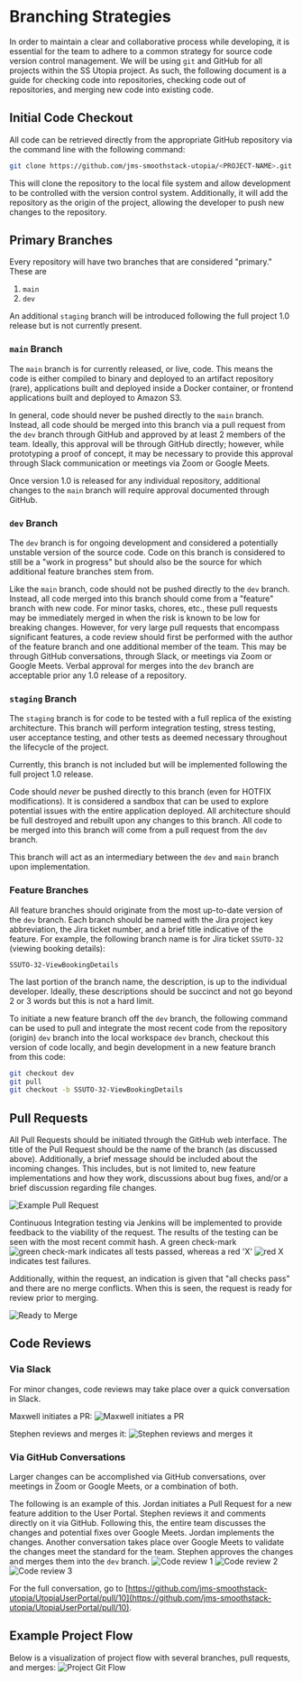 # Branching Strategies

In order to maintain a clear and collaborative process while developing, it is essential for the team to adhere to a common strategy for source code version control management. We will be using `git` and GitHub for all projects within the SS Utopia project. As such, the following document is a guide for checking code into repositories, checking code out of repositories, and merging new code into existing code.

## Initial Code Checkout
All code can be retrieved directly from the appropriate GitHub repository via the command line with the following command:
```sh
git clone https://github.com/jms-smoothstack-utopia/<PROJECT-NAME>.git
```

This will clone the repository to the local file system and allow development to be controlled with the version control system. Additionally, it will add the repository as the origin of the project, allowing the developer to push new changes to the repository.

## Primary Branches
Every repository will have two branches that are considered "primary." These are
1. `main`
2. `dev`

An additional `staging` branch will be introduced following the full project 1.0 release but is not currently present.

### `main` Branch
The `main` branch is for currently released, or live, code. This means the code is either compiled to binary and deployed to an artifact repository (rare), applications built and deployed inside a Docker container, or frontend applications built and deployed to Amazon S3.

In general, code should never be pushed directly to the `main` branch. Instead, all code should be merged into this branch via a pull request from the `dev` branch through GitHub and approved by at least 2 members of the team. Ideally, this approval will be through GitHub directly; however, while prototyping a proof of concept, it may be necessary to provide this approval through Slack communication or meetings via Zoom or Google Meets.

Once version 1.0 is released for any individual repository, additional changes to the `main` branch will require approval documented through GitHub.

### `dev` Branch
The `dev` branch is for ongoing development and considered a potentially unstable version of the source code. Code on this branch is considered to still be a "work in progress" but should also be the source for which additional feature branches stem from.

Like the `main` branch, code should not be pushed directly to the `dev` branch. Instead, all code merged into this branch should come from a "feature" branch with new code. For minor tasks, chores, etc., these pull requests may be immediately merged in when the risk is known to be low for breaking changes. However, for very large pull requests that encompass significant features, a code review should first be performed with the author of the feature branch and one additional member of the team. This may be through GitHub conversations, through Slack, or meetings via Zoom or Google Meets. Verbal approval for merges into the `dev` branch are acceptable prior any 1.0 release of a repository.

### `staging` Branch
The `staging` branch is for code to be tested with a full replica of the existing architecture. This branch will perform integration testing, stress testing, user acceptance testing, and other tests as deemed necessary throughout the lifecycle of the project.

Currently, this branch is not included but will be implemented following the full project 1.0 release.

Code should _never_ be pushed directly to this branch (even for HOTFIX modifications). It is considered a sandbox that can be used to explore potential issues with the entire application deployed. All architecture should be full destroyed and rebuilt upon any changes to this branch. All code to be merged into this branch will come from a pull request from the `dev` branch.

This branch will act as an intermediary between the `dev` and `main` branch upon implementation.

### Feature Branches
All feature branches should originate from the most up-to-date version of the `dev` branch. Each branch should be named with the Jira project key abbreviation, the Jira ticket number, and a brief title indicative of the feature. For example, the following branch name is for Jira ticket `SSUTO-32` (viewing booking details):

```
SSUTO-32-ViewBookingDetails
```

The last portion of the branch name, the description, is up to the individual developer. Ideally, these descriptions should be succinct and not go beyond 2 or 3 words but this is not a hard limit.

To initiate a new feature branch off the `dev` branch, the following command can be used to pull and integrate the most recent code from the repository (origin) `dev` branch into the local workspace `dev` branch, checkout this version of code locally, and begin development in a new feature branch from this code:

```sh
git checkout dev
git pull
git checkout -b SSUTO-32-ViewBookingDetails
```

## Pull Requests
All Pull Requests should be initiated through the GitHub web interface. The title of the Pull Request should be the name of the branch (as discussed above). Additionally, a brief message should be included about the incoming changes. This includes, but is not limited to, new feature implementations and how they work, discussions about bug fixes, and/or a brief discussion regarding file changes.

![Example Pull Request](https://utopia-documentation-media.s3.amazonaws.com/branching-strategies/pull-request.png)

Continuous Integration testing via Jenkins will be implemented to provide feedback to the viability of the request. The results of the testing can be seen with the most recent commit hash. A green check-mark ![green check-mark](https://utopia-documentation-media.s3.amazonaws.com/branching-strategies/green-check.png) indicates all tests passed, whereas a red 'X' ![red X](https://utopia-documentation-media.s3.amazonaws.com/branching-strategies/red-x.png) indicates test failures.

Additionally, within the request, an indication is given that "all checks pass" and there are no merge conflicts. When this is seen, the request is ready for review prior to merging.

![Ready to Merge](https://utopia-documentation-media.s3.amazonaws.com/branching-strategies/pull-request2.png)

## Code Reviews
### Via Slack
For minor changes, code reviews may take place over a quick conversation in Slack.

Maxwell initiates a PR:
![Maxwell initiates a PR](https://utopia-documentation-media.s3.amazonaws.com/branching-strategies/code-review-slack1.png)

Stephen reviews and merges it:
![Stephen reviews and merges it](https://utopia-documentation-media.s3.amazonaws.com/branching-strategies/code-review-slack2.png)

### Via GitHub Conversations
Larger changes can be accomplished via GitHub conversations, over meetings in Zoom or Google Meets, or a combination of both.

The following is an example of this. Jordan initiates a Pull Request for a new feature addition to the User Portal. Stephen reviews it and comments directly on it via GitHub. Following this, the entire team discusses the changes and potential fixes over Google Meets. Jordan implements the changes. Another conversation takes place over Google Meets to validate the changes meet the standard for the team. Stephen approves the changes and merges them into the `dev` branch.
![Code review 1](https://utopia-documentation-media.s3.amazonaws.com/branching-strategies/example-code-review1.png)
![Code review 2](https://utopia-documentation-media.s3.amazonaws.com/branching-strategies/example-code-review2.png)
![Code review 3](https://utopia-documentation-media.s3.amazonaws.com/branching-strategies/example-code-review3.png)

For the full conversation, go to [https://github.com/jms-smoothstack-utopia/UtopiaUserPortal/pull/10](https://github.com/jms-smoothstack-utopia/UtopiaUserPortal/pull/10).

## Example Project Flow
Below is a visualization of project flow with several branches, pull requests, and merges:
![Project Git Flow](https://utopia-documentation-media.s3.amazonaws.com/branching-strategies/example-branching-project.png)